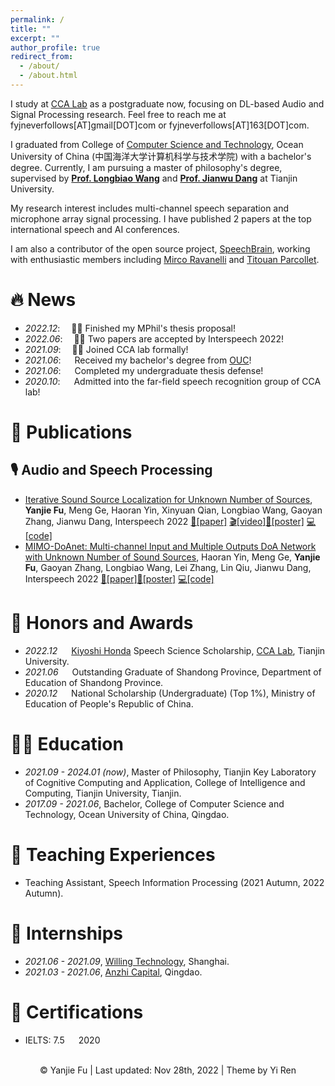 ```yaml
---
permalink: /
title: ""
excerpt: ""
author_profile: true
redirect_from: 
  - /about/
  - /about.html
---
```



<span class='anchor' id='about-me'></span>

I study at [CCA Lab](http://cic.tju.edu.cn/faculty/wanglongbiao/labs.html) as a postgraduate now, focusing on DL-based Audio and Signal Processing research. Feel free to reach me at fyjneverfollows[AT]gmail[DOT]com or fyjneverfollows[AT]163[DOT]com.

I graduated from College of [Computer Science and Technology](https://it.ouc.edu.cn/cs/main.htm), Ocean University of China (中国海洋大学计算机科学与技术学院) with a bachelor's degree. Currently, I am pursuing a master of philosophy's degree, supervised by **[Prof. Longbiao Wang](http://cic.tju.edu.cn/faculty/wanglongbiao/wang.html)** and **[Prof. Jianwu Dang](https://scholar.google.com/citations?user=Wk5ApskAAAAJ)** at Tianjin University.

<!-- I won the National Scholarship (top 1% of high school undergraduates). -->

My research interest includes multi-channel speech separation and microphone array signal processing. I have published 2 papers at the top international speech and AI conferences.

I am also a contributor of the open source project, [SpeechBrain](https://github.com/speechbrain/speechbrain), working with enthusiastic members including [Mirco Ravanelli](https://sites.google.com/site/mircoravanelli/) and [Titouan Parcollet](http://www.darnault-parcollet.fr/).
<!-- with <a href='https://scholar.google.com/citations?&user=S4rcLewAAAAJ'><strong><span id='total_cit'>0</span></strong> total google scholar citations</a>. -->


# 🔥 News
- *2022.12*: &emsp;🎉🎉 Finished my MPhil's thesis proposal! 
- *2022.06*: &emsp;🎉🎉 Two papers are accepted by Interspeech 2022! 
- *2021.09*: &emsp;🎉🎉 Joined CCA lab formally! 
- *2021.06*: &emsp; Received my bachelor's degree from [OUC](http://www.ouc.edu.cn/main.htm)! 
- *2021.06*: &emsp; Completed my undergraduate thesis defense! 
- *2020.10*: &emsp; Admitted into the far-field speech recognition group of CCA lab! 

# 📝 Publications 

## 🎙️ Audio and Speech Processing
- [Iterative Sound Source Localization for Unknown Number of Sources](https://www.isca-speech.org/archive/interspeech_2022/fu22c_interspeech.html), **Yanjie Fu**, Meng Ge, Haoran Yin, Xinyuan Qian, Longbiao Wang, Gaoyan Zhang, Jianwu Dang, Interspeech 2022 [📜[paper]](https://www.isca-speech.org/archive/interspeech_2022/fu22c_interspeech.html) [🎬[video]](https://www.bilibili.com/video/BV1kD4y1b75n)[📰[poster]](https://drive.google.com/file/d/1TpxvtH9qwZCaqP2NnKhQ4FAzZqJj83EM/view?usp=sharing) [💻[code]](https://github.com/FYJNEVERFOLLOWS/ISSL)
- [MIMO-DoAnet: Multi-channel Input and Multiple Outputs DoA Network with Unknown Number of Sound Sources](https://www.isca-speech.org/archive/interspeech_2022/yin22b_interspeech.html), Haoran Yin, Meng Ge, **Yanjie Fu**, Gaoyan Zhang, Longbiao Wang, Lei Zhang, Lin Qiu, Jianwu Dang, Interspeech 2022 [📜[paper]](https://www.isca-speech.org/archive/interspeech_2022/yin22b_interspeech.html)[📰[poster]](https://drive.google.com/file/d/1bTSSorgCL5C4chIGBAmC3Y4nZ6S0-uht/view?usp=sharing) [💻[code]](https://github.com/TJU-haoran/VCTK-16k-simulated)


# 🏅 Honors and Awards
- *2022.12* &emsp; [Kiyoshi Honda](http://cic.tju.edu.cn/info/1168/2093.htm) Speech Science Scholarship, [CCA Lab](http://cic.tju.edu.cn/faculty/wanglongbiao/labs.html), Tianjin University. 
- *2021.06* &emsp; Outstanding Graduate of Shandong Province, Department of Education of Shandong Province. 
- *2020.12* &emsp; National Scholarship (Undergraduate) (Top 1%), Ministry of Education of People's Republic of China.  


# 👨‍🎓 Education
- *2021.09 - 2024.01 (now)*, Master of Philosophy, Tianjin Key Laboratory of Cognitive Computing and Application, College of Intelligence and Computing, Tianjin University, Tianjin. 
- *2017.09 - 2021.06*, Bachelor, College of Computer Science and Technology, Ocean University of China, Qingdao. 

<!-- # 💬 Invited Talks 
- *2021.03*, .  \| [\[video\]](https://github.com/) -->

# 📖 Teaching Experiences
- Teaching Assistant, Speech Information Processing (2021 Autumn, 2022 Autumn).

# 💼 Internships
- *2021.06 - 2021.09*, [Willing Technology](https://www.weiling.cn/), Shanghai.
- *2021.03 - 2021.06*, [Anzhi Capital](https://www.anzhicapital.com/), Qingdao.

# 💯 Certifications
- IELTS: 7.5 &emsp; 2020

<center>
    <script type="text/javascript" id="clustrmaps" src="//clustrmaps.com/map_v2.js?d=gQjO4hHduemuAibbLx1mm69deVzeCKRbLOGaDaL5eoU&cl=ffffff&w=a"></script>
    <br> &copy; Yanjie Fu | Last updated: Nov 28th, 2022 | Theme by Yi Ren
</center>